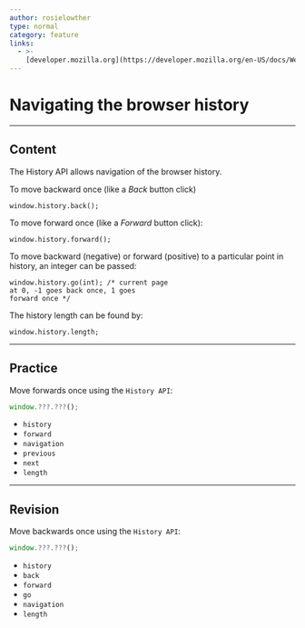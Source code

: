```yaml
---
author: rosielowther
type: normal
category: feature
links:
  - >-
    [developer.mozilla.org](https://developer.mozilla.org/en-US/docs/Web/API/History_API#Moving_forward_and_backward){website}
---
```


# Navigating the browser history


---

## Content

The History API allows navigation of the browser history.

To move backward once (like a *Back* button click)

```plain-text
window.history.back();
```

To move forward once (like a *Forward* button click):

```plain-text
window.history.forward();
```

To move backward (negative) or forward (positive) to a particular point in history, an integer can be passed:

```plain-text
window.history.go(int); /* current page
at 0, -1 goes back once, 1 goes
forward once */
```

The history length can be found by:

```plain-text
window.history.length;
```


---

## Practice

Move forwards once using the `History API`:

```javascript
window.???.???();
```

- `history`
- `forward`
- `navigation`
- `previous`
- `next`
- `length`


---

## Revision

Move backwards once using the `History API`:

```javascript
window.???.???();
```

- `history`
- `back`
- `forward`
- `go`
- `navigation`
- `length`
 
